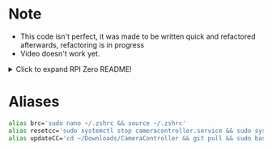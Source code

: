 # Note
- This code isn't perfect, it was made to be written quick and refactored afterwards, refactoring is in progress
- Video doesn't work yet.
<details>
<summary>Click to expand RPI Zero README!</summary>


# BOM ( todo Update with links)


  ```
  Reccomended
  Autofocus is good for the small screen
  but as of RPI0-2 There's not enough RAM for more than 16MP
  [Arducam 64MP Camera module]
  [m2 screws and bolt]
  ```
 __or__
  ```
  Not recomended (Screen to small on default build)
  [Raspberry HQ camera module] 
  [C or CS-mount lens]
  [optionally, a tripod] 
  ```
- ```[Raspberry Pi Zero 2]``` (Zero 1 might work)
- ```[SD card]```
- ```[Waveshare 1.3 inch display HAT]```
- ```[Waveshare UPS HAT (C)]``` (That one that is the size of a Raspberry pi zero)
- ```[Pin header]``` (for solderfree you want to dremel pins to keep battery safe)
- ```[M2.5 screws and standoffs]```
- ```[Heat sink]```
- ```[3d printer]``` (or camera mount)

# Installation


- Install RaspberryPi OS on a SD card (Bullseye 32bit)
- Deactivate ```screen blanking``` by running```sudo raspi-config``` -> ```Display Options``` -> ```D4 Screen Blanking``` -> ```<No>```

- #### Install CameraController (this repository)
```bash
sudo apt update -y && sudo apt upgrade -y
sudo apt install openjdk-8-jdk git -y

mkdir ~/projects
cd ~/Downloads/
git clone https://github.com/EngineeringOV/CameraController.git
cd CameraController
sudo cp ./src/main/resources/cameracontroller.service /etc/systemd/system/cameracontroller.service
cp ./src/main/resources/default.config.properties ~/projects/config.properties
bash gradlew jar
cp ./build/libs/cameraController-1.jar ~/projects/cameraController-1.jar
sudo systemctl enable cameracontroller.service
sudo systemctl start cameracontroller.service
#sudo journalctl -u cameracontroller.service -f
nano ~/projects/config.properties

```

- #### Setup Raspberry Pi
````bash
#Some  nice to have tools
sudo apt install guake  p7zip-full zsh -y
# Oh my Zsh
sh -c "$(curl -fsSL https://raw.githubusercontent.com/ohmyzsh/ohmyzsh/master/tools/install.sh)"

# disable services that are slow to boot and use a lot of power
sudo systemctl disable ModemManager.service
sudo systemctl disable hciuart.service

# Enable I2C and SPI
sudo bash -c 'echo -e "dtparam=i2c_arm=on\ndtparam=spi=on" >> /boot/config.txt'
# Autohide taskbar
sudo sed -i "s/autohide=.*/autohide=1/" /etc/xdg/lxpanel/LXDE-pi/panels/panel

# Set swap size 
sudo dphys-swapfile swapoff
sudo bash -c 'echo "CONF_SWAPSIZE=2048" > /etc/dphys-swapfile'
sudo dphys-swapfile setup
sudo dphys-swapfile swapon

# Effectivised CMDline
sudo sed -i -e 's/\bconsole=tty[0-9]\+/console=tty3/' \
            -e '/rootwait/!b;s/\brootwait\b/& quiet loglevel=3 logo.nologo nosplash cma=375M/' \
            -e 's/quiet[^ ]*//g;s/loglevel=[^ ]*//g;s/logo\.nologo//g;s/nosplash//g;s/cma=[^ ]*//g' \
            -e '/rootwait/s/$/ quiet loglevel=3 logo.nologo nosplash cma=350M/' /boot/cmdline.txt


# Set config.txt fields if they exist otherwise add them
CONFIG_FILE="/boot/config.txt"
sudo bash -c '
declare -A settings=(
    [disable_splash]="1"
    [boot_delay]="0"
    ["#arm_freq"]="600"
    ["#gpu_freq"]="300"
    ["#sdram_freq"]="400"
)
CONFIG_FILE="${CONFIG_FILE:-/boot/config.txt}"
for key in "${!settings[@]}"; do
    value="${settings[$key]}"
    if grep -q "^${key}=" "$CONFIG_FILE"; then
        sed -i "s|^${key}=.*|${key}=${value}|" "$CONFIG_FILE"
    else
        echo "${key}=${value}" >> "$CONFIG_FILE"
    fi
done

if ! grep -q "dtoverlay=disable-bt" "$CONFIG_FILE"; then
echo "dtoverlay=disable-bt" >> "$CONFIG_FILE"
fi
'

#todo disable wifi power savings mode ?
````
### Next steps depend on camera module!
<details>
<summary>HQ Camera Module</summary>


```
sudo bash -c '
    if ! grep -q "dtoverlay=imx477,media-controller=0" /boot/config.txt; then
        echo "dtoverlay=imx477,media-controller=0" >> /boot/config.txt
    fi'
```
</details>
<details>
<summary>Arducam 64MP Hawkeye</summary>

```
sudo bash -c '
    cd ~/Downloads/
    wget -O install_pivariety_pkgs.sh https://github.com/ArduCAM/Arducam-Pivariety-V4L2-Driver/releases/download/install_script/install_pivariety_pkgs.sh
    chmod +x install_pivariety_pkgs.sh
    ./install_pivariety_pkgs.sh -p libcamera_dev
    ./install_pivariety_pkgs.sh -p libcamera_apps

    if ! grep -q "dtoverlay=arducam-64mp" /boot/config.txt; then
       echo "dtoverlay=arducam-64mp" >> /boot/config.txt
    fi'
```
- Enable ```Glamor graphic acceleration``` by running```sudo raspi-config``` -> ```Advanced Options``` -> ```Enable Glamor graphic acceleration``` -> ```Yes```
</details>

- install  display drivers (Instructions below) and ***Optionally*** battery code examples 
- ````sudo reboot````
- ###### If the camera starts correctly then you did everything correctly and you're now done

## 1.3 Inch Waveshare display drivers

````bash
#Update and install required libs
sudo apt install ttf-wqy-zenhei python3-pip cmake -y
sudo pip3 install RPi.GPIO
sudo pip3 install spidev

# bcm
mkdir ~/Downloads/
cd ~/Downloads
wget https://www.airspayce.com/mikem/bcm2835/bcm2835-1.71.tar.gz
tar zxvf bcm2835-1.71.tar.gz 
cd bcm2835-1.71/
sudo ./configure && sudo make && sudo make check && sudo make install
# For more, you can refer to the official website at: https://www.airspayce.com/mikem/bcm2835/

# wiring pi
cd ~/Downloads
git clone https://github.com/WiringPi/WiringPi
cd WiringPi
./build
gpio -v

# fbcp (Display driver)
#Notice that the cmake below differs from the one on WaveShares instructions because -DBACKLIGHT_CONTROL=OFF is flagged as off
cd ~/Downloads/
wget https://www.waveshare.com/w/upload/f/f9/Waveshare_fbcp.7z
7z x Waveshare_fbcp.7z -o./waveshare_fbcp
cd waveshare_fbcp
mkdir build
cd build
cmake -DSPI_BUS_CLOCK_DIVISOR=20 -DWAVESHARE_1INCH3_LCD_HAT=ON -DBACKLIGHT_CONTROL=OFF -DSTATISTICS=0 ..
make -j

sudo cp ~/Downloads/waveshare_fbcp/build/fbcp /usr/local/bin/fbcp
#Make fbcp autostart on boot
if ! grep -q "fbcp&" /etc/rc.local; then
  sudo sed -i '/^exit 0$/s/^exit 0$/fbcp\&\n&/' /etc/rc.local
fi

# Set config.txt fields if they exist otherwise add them
CONFIG_FILE="/boot/config.txt"
sudo bash -c '
declare -A settings=(
    ["hdmi_force_hotplug"]="1"
    ["hdmi_cvt"]="300 300 60 1 0 0 0"
    ["hdmi_group"]="2"
    ["hdmi_mode"]="87"
    ["display_rotate"]="0"
    ["gpu_mem"]="32"
)
CONFIG_FILE="${CONFIG_FILE:-/boot/config.txt}"
for key in "${!settings[@]}"; do
    value="${settings[$key]}"
    if grep -q "^${key}=" "$CONFIG_FILE"; then
        sed -i "s|^${key}=.*|${key}=${value}|" "$CONFIG_FILE"
    else
        echo "${key}=${value}" >> "$CONFIG_FILE"
    fi
done
'

sudo raspi-config 

````
- ``sudo raspi-config `` -> ``Advanced Settings`` -> ``GL Driver`` -> ``Legacy Drivers`` -> ``Yes``

# Development

## (Optional development example code) UPS HAT
```shell
cd ~/Downloads/
wget https://www.waveshare.com/w/upload/4/40/UPS_HAT_C.7z
7zr x UPS_HAT_C.7z -r -o./
cd UPS_HAT_C
# python3 INA219.py
```
todo: make all code here idempotent
todo: implement https://docs.arducam.com/Raspberry-Pi-Camera/Native-camera/64MP-Hawkeye/
todo_ https://forum.arducam.com/t/how-to-use-arducam-64mp-arducam-64mp-faq/2848/2
</details>

# Aliases
```bash
alias brc='sudo nano ~/.zshrc && source ~/.zshrc'
alias resetcc='sudo systemctl stop cameracontroller.service && sudo systemctl daemon-reload && sudo systemctl start cameracontroller.service && sudo journalctl -u cameracontroller.service -f'
alias updateCC='cd ~/Downloads/CameraController && git pull && sudo bash gradlew jar && sudo cp ./build/libs/cameraController-1.jar ~/projects/cameraController-1.jar && sudo systemctl stop cameracontroller.service && sudo systemctl daemon-reload && sudo systemctl start cameracontroller.service && sudo journalctl -u cameracontroller.service -f'
```